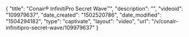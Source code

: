 {
    "title": "Conair&reg; InfinitiPro Secret Wave&trade;",
    "description": "",
    "videoid": "109979637",
    "date_created": "1502520786",
    "date_modified": "1504294182",
    "type": "captivate",
    "layout": "video",
    "url": "\/v\/conair-infinitipro-secret-wave\/109979637"
}